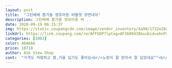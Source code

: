 ```yaml
---
layout: post 
title:  "그린베베 봄가을 영유아용 버블캣 양면내의" 
description: 그린베베 봄가을 영유아용 버 ..
date: 2020-09-19 06:15:37 
img: https://static.coupangcdn.com/image/vendor_inventory/4a90/1732e28a38115284950d29c093128dc4c6f71996c9edba0bf752185e9d89.jpg 
linkUrl: https://link.coupang.com/re/AFFSDP?lptag=AF3600438&subid=ahnPublicAsk&pageKey=343419483&itemId=1091232768&vendorItemId=5605109828&traceid=V0-113-cf2f4f39667019e6 
categories: [1003] 
color: A6A6A6 
price: 10710 
author: Ask View Shop 
cont:  "가격도 저렴하고 봄,가을 입기도 좋아요<br/>노랑이 잘 받아서 잘 입었네요^^<br/>옷감도 좋고 우리아기한데 일단 잘어울려서 만족 합니다<br/>좋아요) 픔질도 좋고 저렴한 가격에 산 것 같아서 만족해요!<br/>초겨울까지.<br/> .<br/> ^^<br/>한번 샀는데 마음에 들어서 계속 그린베베 옷만 사고 있어요) 실내복으로 입고 있기 딱 좋은 것 같아요!<br/>" 
---
```


